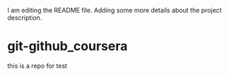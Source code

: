 I am editing the README file. Adding some more details about the project description.
# git-github_coursera
this is a repo for  test
